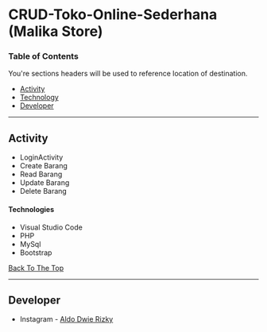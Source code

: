 # CRUD-Toko-Online-Sederhana (Malika Store)

### Table of Contents

You're sections headers will be used to reference location of destination.

- [Activity](#activity)
- [Technology](#technologies)
- [Developer](#developer)

---

## Activity

- LoginActivity
- Create Barang
- Read Barang
- Update Barang
- Delete Barang

#### Technologies

- Visual Studio Code
- PHP
- MySql
- Bootstrap

[Back To The Top](#CRUD-Toko-Online-Sederhana)

---

## Developer

- Instagram - [Aldo Dwie Rizky](https://www.instagram.com/aldodwrzy_/)
